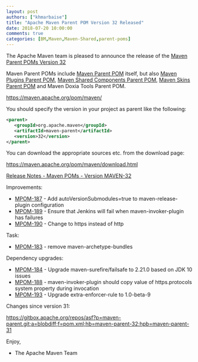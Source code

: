 ```yaml
---
layout: post
authors: ["khmarbaise"]
title: "Apache Maven Parent POM Version 32 Released"
date: 2018-07-20 10:00:00
comments: true
categories: [BM,Maven,Maven-Shared,parent-poms]
---
```

The Apache Maven team is pleased to announce the release of the 
[Maven Parent POMs Version 32](https://maven.apache.org/pom/maven/)

Maven Parent POMs include [Maven Parent POM](https://maven.apache.org/pom/maven/)
 itself, but also [Maven Plugins Parent POM](https://maven.apache.org/pom/maven/maven-plugins/), 
[Maven Shared Components Parent POM](https://maven.apache.org/pom/maven/maven-shared-components/), 
[Maven Skins Parent POM](https://maven.apache.org/pom/maven/maven-skins/) and
Maven Doxia Tools Parent POM.

https://maven.apache.org/pom/maven/

You should specify the version in your project as parent like the following:

```xml
<parent>
   <groupId>org.apache.maven</groupId>
   <artifactId>maven-parent</artifactId>
   <version>32</version>
</parent>
```

You can download the appropriate sources etc. from the download page:

https://maven.apache.org/pom/maven/download.html


<!-- more -->

[Release Notes - Maven POMs - Version MAVEN-32](https://issues.apache.org/jira/secure/ReleaseNote.jspa?projectId=12311250&version=12342723)

Improvements:

 * [MPOM-187](https://issues.apache.org/jira/browse/MPOM-187) - Add autoVersionSubmodules=true to maven-release-plugin configuration
 * [MPOM-189](https://issues.apache.org/jira/browse/MPOM-189) - Ensure that Jenkins will fail when maven-invoker-plugin has failures
 * [MPOM-190](https://issues.apache.org/jira/browse/MPOM-190) - Change to https instead of http

Task:

 * [MPOM-183](https://issues.apache.org/jira/browse/MPOM-183) - remove maven-archetype-bundles

Dependency upgrades:

 * [MPOM-184](https://issues.apache.org/jira/browse/MPOM-184) - Upgrade maven-surefire/failsafe to 2.21.0 based on JDK 10 issues
 * [MPOM-188](https://issues.apache.org/jira/browse/MPOM-188) - maven-invoker-plugin should copy value of https.protocols system property during invocation
 * [MPOM-193](https://issues.apache.org/jira/browse/MPOM-193) - Upgrade extra-enforcer-rule to 1.0-beta-9

Changes since version 31:

https://gitbox.apache.org/repos/asf?p=maven-parent.git;a=blobdiff;f=pom.xml;hb=maven-parent-32;hpb=maven-parent-31


Enjoy,
- The Apache Maven Team

